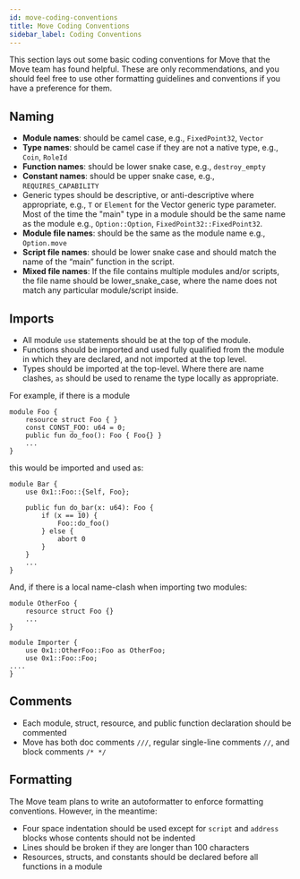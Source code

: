 ```yaml
---
id: move-coding-conventions
title: Move Coding Conventions
sidebar_label: Coding Conventions
---
```


This section lays out some basic coding conventions for Move that the Move team has found helpful. These are only recommendations, and you should feel free to use other formatting guidelines and conventions if you have a preference for them.

## Naming
- **Module names**: should be camel case, e.g., `FixedPoint32`, `Vector`
- **Type names**: should be camel case if they are not a native type, e.g., `Coin`, `RoleId`
- **Function names**: should be lower snake case, e.g., `destroy_empty`
- **Constant names**: should be upper snake case, e.g., `REQUIRES_CAPABILITY`
- Generic types should be descriptive, or anti-descriptive where appropriate, e.g., `T` or `Element` for the Vector generic type parameter. Most of the time the "main" type in a module should be the same name as the module e.g., `Option::Option`, `FixedPoint32::FixedPoint32`.
- **Module file names**: should be the same as the module name e.g., `Option.move`
- **Script file names**: should be lower snake case and should match the name of the “main” function in the script.
- **Mixed file names**: If the file contains multiple modules and/or scripts, the file name should be lower_snake_case, where the name does not match any particular module/script inside.

## Imports
- All module `use` statements should be at the top of the module.
- Functions should be imported and used fully qualified from the module in which they are declared, and not imported at the top level.
- Types should be imported at the top-level. Where there are name clashes, `as` should be used to rename the type locally as appropriate.

For example, if there is a module

```rust=
module Foo {
    resource struct Foo { }
    const CONST_FOO: u64 = 0;
    public fun do_foo(): Foo { Foo{} }
    ...
}
```

this would be imported and used as:

```rust=
module Bar {
    use 0x1::Foo::{Self, Foo};

    public fun do_bar(x: u64): Foo {
        if (x == 10) {
            Foo::do_foo()
        } else {
            abort 0
        }
    }
    ...
}
```

And, if there is a local name-clash when importing two modules:

```rust=
module OtherFoo {
    resource struct Foo {}
    ...
}

module Importer {
    use 0x1::OtherFoo::Foo as OtherFoo;
    use 0x1::Foo::Foo;
....
}
```

## Comments

- Each module, struct, resource, and public function declaration should be commented
- Move has both doc comments `///`, regular single-line comments `//`, and block comments `/* */`


## Formatting
The Move team plans to write an autoformatter to enforce formatting conventions. However, in the meantime:

- Four space indentation should be used except for `script` and `address` blocks whose contents should not be indented
- Lines should be broken if they are longer than 100 characters
- Resources, structs, and constants should be declared before all functions in a module
